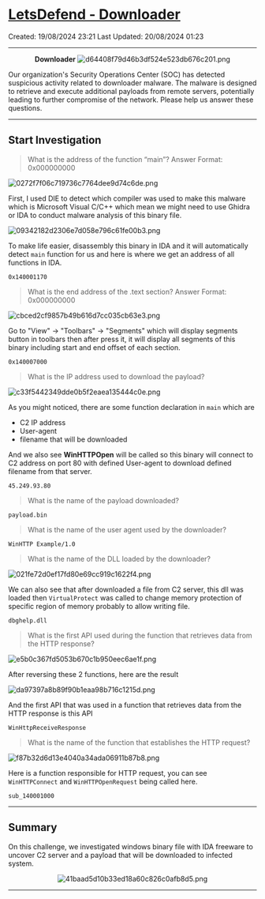 # [LetsDefend - Downloader](https://app.letsdefend.io/challenge/downloader)
Created: 19/08/2024 23:21
Last Updated: 20/08/2024 01:23
* * *
<div align=center>

**Downloader**
![d64408f79d46b3df524e523db676c201.png](/_resources/d64408f79d46b3df524e523db676c201.png)
</div>

Our organization's Security Operations Center (SOC) has detected suspicious activity related to downloader malware. The malware is designed to retrieve and execute additional payloads from remote servers, potentially leading to further compromise of the network. Please help us answer these questions.

* * *
## Start Investigation
>What is the address of the function “main”?
Answer Format: 0x000000000

![0272f7f06c719736c7764dee9d74c6de.png](/_resources/0272f7f06c719736c7764dee9d74c6de.png)

First, I used DIE to detect which compiler was used to make this malware which is Microsoft Visual C/C++ which mean we might need to use Ghidra or IDA to conduct malware analysis of this binary file.

![09342182d2306e7d058e796c61fe00b3.png](/_resources/09342182d2306e7d058e796c61fe00b3.png)

To make life easier, disassembly this binary in IDA and it will automatically detect `main` function for us and here is where we get an address of all functions in IDA.

```
0x140001170
```

>What is the end address of the .text section?
Answer Format: 0x000000000

![cbced2cf9857b49b616d7cc035cb63e3.png](/_resources/cbced2cf9857b49b616d7cc035cb63e3.png)

Go to "View" -> "Toolbars" -> "Segments" which will display segments button in toolbars then after press it, it will display all segments of this binary including start and end offset of each section.

```
0x140007000
```

>What is the IP address used to download the payload?

![c33f5442349dde0b5f2eaea135444c0e.png](/_resources/c33f5442349dde0b5f2eaea135444c0e.png)

As you might noticed, there are some function declaration in `main` which are
- C2 IP address 
- User-agent
- filename that will be downloaded

And we also see **WinHTTPOpen** will be called so this binary will connect to C2 address on port 80 with defined User-agent to download defined filename from that server.

```
45.249.93.80
```

>What is the name of the payload downloaded?
```
payload.bin
```

>What is the name of the user agent used by the downloader?
```
WinHTTP Example/1.0
```

>What is the name of the DLL loaded by the downloader?

![021fe72d0ef17fd80e69cc919c1622f4.png](/_resources/021fe72d0ef17fd80e69cc919c1622f4.png)

We can also see that after downloaded a file from C2 server, this dll was loaded then `VirtualProtect` was called to change memory protection of specific region of memory probably to allow writing file.

```
dbghelp.dll
```

>What is the first API used during the function that retrieves data from the HTTP response?

![e5b0c367fd5053b670c1b950eec6ae1f.png](/_resources/e5b0c367fd5053b670c1b950eec6ae1f.png)

After reversing these 2 functions, here are the result

![da97397a8b89f90b1eaa98b716c1215d.png](/_resources/da97397a8b89f90b1eaa98b716c1215d.png)

And the first API that was used in a function that retrieves data from the HTTP response is this API

```
WinHttpReceiveResponse
```

>What is the name of the function that establishes the HTTP request?

![f87b32d6d13e4040a34ada06911b87b8.png](/_resources/f87b32d6d13e4040a34ada06911b87b8.png)

Here is a function responsible for HTTP request, you can see `WinHTTPConnect` and `WinHTTPOpenRequest` being called here.

```
sub_140001000
```

* * *
## Summary
On this challenge, we investigated windows binary file with IDA freeware to uncover C2 server and a payload that will be downloaded to infected system.

<div align=center>

![41baad5d10b33ed18a60c826c0afb8d5.png](/_resources/41baad5d10b33ed18a60c826c0afb8d5.png)
</div>

* * *
